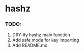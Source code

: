 # hashz


### TODO:
1. DRY-ify hashz main function
2. Add safe mode for key importing
3. Add README.md
